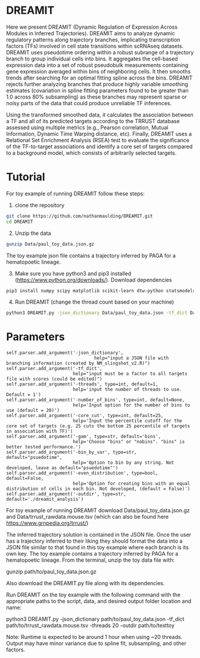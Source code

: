 # DREAMIT
Here we present DREAMIT (Dynamic Regulation of Expression Across Modules in Inferred Trajectories). DREAMIT aims to analyze dynamic regulatory patterns along trajectory branches, implicating transcription factors (TFs) involved in cell state transitions within scRNAseq datasets. DREAMIT uses pseudotime ordering within a robust subrange of a trajectory branch to group individual cells into bins. It aggregates the cell-based expression data into a set of robust pseudobulk measurements containing gene expression averaged within bins of neighboring cells. It then smooths trends after searching for an optimal fitting spline across the bins. DREAMIT rejects further analyzing branches that produce highly variable smoothing estimates (covariation in spline fitting parameters found to be greater than 1.0 across 80% subsampling) as these branches may represent sparse or noisy parts of the data that could produce unreliable TF inferences. 

Using the transformed smoothed data, it calculates the association between a TF and all of its predicted targets according to the TRRUST database assessed using multiple metrics (e.g., Pearson correlation, Mutual Information, Dynamic Time Warping distance, etc). Finally, DREAMIT uses a Relational Set Enrichment Analysis (RSEA) test to evaluate the significance of the TF-to-target associations and identify a core set of targets compared to a background model, which consists of arbitrarily selected targets.

# Tutorial
For toy example of running DREAMIT follow these steps:

1. clone the repository
```bash
git clone https://github.com/nathanmaulding/DREAMIT.git
cd DREAMIT
```

2. Unzip the data
```bash
gunzip Data/paul_toy_data.json.gz
```
The toy example json file contains a trajectory inferred by PAGA for a hematopoetic lineage.

3. Make sure you have python3 and pip3 installed (https://www.python.org/downloads/). Download dependencies
```bash
pip3 install numpy scipy matplotlib scikit-learn dtw-python statsmodels
```
4. Run DREAMIT (change the thread count based on your machine)
```bash
python3 DREAMIT.py -json_dictionary Data/paul_toy_data.json -tf_dict Data/trrust_rawdata.mouse.tsv -threads 20 -outdir test_toy_run
```

# Parameters

```python3
self.parser.add_argument('-json_dictionary',
                                 help="input a JSON file with branching information (created by NM_slingshot_v2.R)")
self.parser.add_argument('-tf_dict',
                         help="input must be a factor to all targets file with scores (could be edited)")
self.parser.add_argument('-threads', type=int, default=1,
                         help='input the number of threads to use. Default = 1')
self.parser.add_argument('-number_of_bins', type=int, default=None,
                         help='Input option for the number of bins to use (default = 20)')
self.parser.add_argument('-core_cut', type=int, default=25,
                         help='Input the percentile cutoff for the core set of targets (e.g. 25 cuts the bottom 25 percentile of targets in association with TF)')
self.parser.add_argument('-gam', type=str, default='bins',
                         help='Choose "bins" or "nobins". "bins" is better tested performance.')
self.parser.add_argument('-bin_by_var', type=str, default="psuedotime",
                         help='Option to bin by any string. Not developed, leave as default="psuedotime"')
self.parser.add_argument('-even_distribution', type=bool, default=False,
                         help='Option for creating bins with an equal distribution of cells in each bin. Not developed, (default = False)')
self.parser.add_argument('-outdir', type=str, default='./dreamit_analysis')
```


For toy example of running DREAMIT download Data/paul_toy_data.json.gz and Data/trrust_rawdata.mouse.tsv (which can also be found here https://www.grnpedia.org/trrust/)

The inferred trajectory solution is contained in the JSON file. Once the user has a trajectory inferred to their liking they should format the data into a JSON file similar to that found in this toy example where each branch is its own key. The toy example contains a trajectory inferred by PAGA for a hematopoetic lineage.
From the terminal, unzip the toy data file with:

gunzip path/to/paul_toy_data.json.gz

Also download the DREAMIT.py file along with its dependencies.

Run DREAMIT on the toy example with the following command with the appropriate paths to the script, data, and desired output folder location and name:

python3 DREAMIT.py -json_dictionary path/to/paul_toy_data.json -tf_dict path/to/trrust_rawdata.mouse.tsv -threads 20 -outdir path/to/testtoy

Note: Runtime is expected to be around 1 hour when using ~20 threads. Output may have minor variance due to spline fit, subsampling, and other factors.

